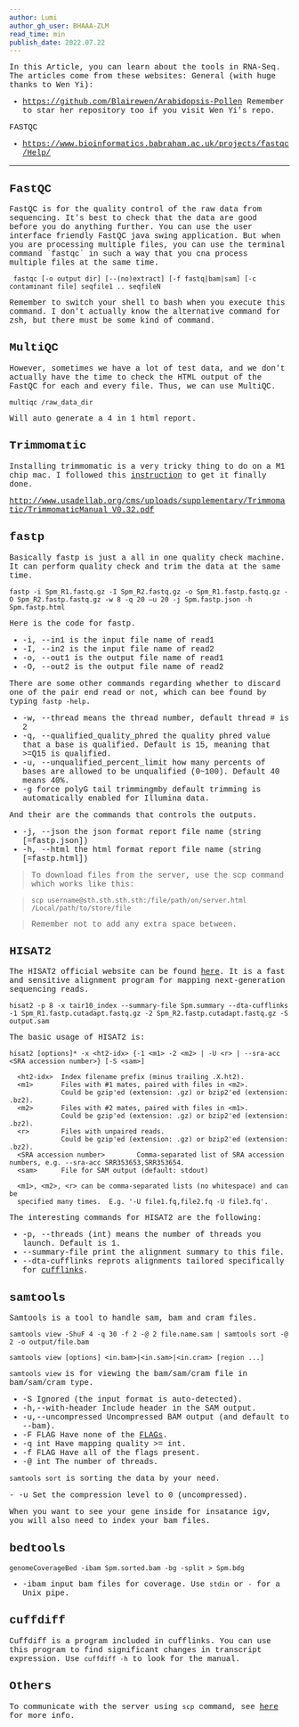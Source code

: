 ```yaml
---
author: Lumi
author_gh_user: BHAAA-ZLM
read_time: min
publish_date: 2022.07.22
---
```


<span style="font-family: Courier"> 
In this Article, you can learn about the tools in RNA-Seq. The articles come from these websites:

<span style="font-family: Courier"> 
General (with huge thanks to Wen Yi):

- <span style="font-family: Courier"> <https://github.com/Blairewen/Arabidopsis-Pollen> Remember to star her repository too if you visit Wen Yi's repo.

<span style="font-family: Courier"> 
FASTQC

- <span style="font-family: Courier"> <https://www.bioinformatics.babraham.ac.uk/projects/fastqc/Help/>

---

## <span style="font-family: Courier"> FastQC

<span style="font-family: Courier"> 
FastQC is for the quality control of the raw data from sequencing. It's best to check that the data are good before you do anything further.

<span style="font-family: Courier"> 
You can use the user interface friendly FastQC java swing application. But when you are processing multiple files, you can use the terminal command `fastqc` in such a way that you cna process multiple files at the same time.

```
 fastqc [-o output dir] [--(no)extract] [-f fastq|bam|sam] [-c contaminant file] seqfile1 .. seqfileN
```

<span style="font-family: Courier"> Remember to switch your shell to bash when you execute this command. I don't actually know the alternative command for zsh, but there must be some kind of command.

## <span style="font-family: Courier"> MultiQC

<span style="font-family: Courier"> However, sometimes we have a lot of test data, and we don't actually have the time to check the HTML output of the FastQC for each and every file. Thus, we can use MultiQC.

```
multiqc /raw_data_dir
```

<span style="font-family: Courier"> Will auto generate a 4 in 1 html report.

## <span style="font-family: Courier"> Trimmomatic

<span style="font-family: Courier"> Installing trimmomatic is a very tricky thing to do on a M1 chip mac. I followed this [instruction](https://datacarpentry.org/genomics-workshop/setup.html#macos-2) to get it finally done.

<span style="font-family: Courier"> <http://www.usadellab.org/cms/uploads/supplementary/Trimmomatic/TrimmomaticManual_V0.32.pdf>

## <span style="font-family: Courier"> fastp

<span style="font-family: Courier"> Basically fastp is just a all in one quality check machine. It can perform quality check and trim the data at the same time.

```
fastp -i Spm_R1.fastq.gz -I Spm_R2.fastq.gz -o Spm_R1.fastp.fastq.gz -O Spm_R2.fastp.fastq.gz -w 8 -q 20 –u 20 -j Spm.fastp.json -h Spm.fastp.html
```

<span style="font-family: Courier"> Here is the code for fastp.

- <span style="font-family: Courier"> -i, --in1 is the input file name of read1
- <span style="font-family: Courier"> -I, --in2 is the input file name of read2
- <span style="font-family: Courier"> -o, --out1 is the output file name of read1
- <span style="font-family: Courier"> -O, --out2 is the output file name of read2

<span style="font-family: Courier"> There are some other commands regarding whether to discard one of the pair end read or not, which can bee found by typing `fastp -help`.

- <span style="font-family: Courier"> -w, --thread means the thread number, default thread # is 2
- <span style="font-family: Courier"> -q, --qualified_quality_phred the quality phred value that a base is qualified. Default is 15, meaning that >=Q15 is qualified.
- <span style="font-family: Courier"> -u, --unqualified_percent_limit how many percents of bases are allowed to be unqualified (0~100). Default 40 means 40%.
- <span style="font-family: Courier"> -g force polyG tail trimmingmby default trimming is automatically enabled for Illumina data.

<span style="font-family: Courier"> And their are the commands that controls the outputs.

- <span style="font-family: Courier"> -j, --json the json format report file name (string [=fastp.json])
- <span style="font-family: Courier"> -h, --html the html format report file name (string [=fastp.html])

> <span style="font-family: Courier"> To download files from the server, use the scp command which works like this:

> <span style="font-family: Courier"> `scp username@sth.sth.sth.sth:/file/path/on/server.html /Local/path/to/store/file`

> <span style="font-family: Courier"> Remember not to add any extra space between.

## <span style="font-family: Courier"> HISAT2

<span style="font-family: Courier"> The HISAT2 official website can be found [here](http://daehwankimlab.github.io/hisat2/manual/). It is a fast and sensitive alignment program for mapping next-generation sequencing reads.

```
hisat2 -p 8 -x tair10_index --summary-file Spm.summary --dta-cufflinks -1 Spm_R1.fastp.cutadapt.fastq.gz -2 Spm_R2.fastp.cutadapt.fastq.gz -S output.sam
```

<span style="font-family: Courier"> The basic usage of HISAT2 is:
```
hisat2 [options]* -x <ht2-idx> {-1 <m1> -2 <m2> | -U <r> | --sra-acc <SRA accession number>} [-S <sam>]

  <ht2-idx>  Index filename prefix (minus trailing .X.ht2).
  <m1>       Files with #1 mates, paired with files in <m2>.
             Could be gzip'ed (extension: .gz) or bzip2'ed (extension: .bz2).
  <m2>       Files with #2 mates, paired with files in <m1>.
             Could be gzip'ed (extension: .gz) or bzip2'ed (extension: .bz2).
  <r>        Files with unpaired reads.
             Could be gzip'ed (extension: .gz) or bzip2'ed (extension: .bz2).
  <SRA accession number>        Comma-separated list of SRA accession numbers, e.g. --sra-acc SRR353653,SRR353654.
  <sam>      File for SAM output (default: stdout)

  <m1>, <m2>, <r> can be comma-separated lists (no whitespace) and can be
  specified many times.  E.g. '-U file1.fq,file2.fq -U file3.fq'.
```

<span style="font-family: Courier"> The interesting commands for HISAT2 are the following:

- <span style="font-family: Courier"> -p, --threads (int) means the number of threads you launch. Default is 1.
- <span style="font-family: Courier"> --summary-file print the alignment summary to this file.
- <span style="font-family: Courier"> --dta-cufflinks reprots alignments tailored specifically for [cufflinks](http://cole-trapnell-lab.github.io/cufflinks/).

## <span style="font-family: Courier"> samtools

<span style="font-family: Courier"> Samtools is a tool to handle sam, bam and cram files.

```
samtools view -ShuF 4 -q 30 -f 2 -@ 2 file.name.sam | samtools sort -@ 2 -o output/file.bam 

samtools view [options] <in.bam>|<in.sam>|<in.cram> [region ...]
```

<span style="font-family: Courier"> `samtools view `is for viewing the bam/sam/cram file in bam/sam/cram type.

- <span style="font-family: Courier"> -S Ignored (the input format is auto-detected).
- <span style="font-family: Courier"> -h,--with-header Include header in the SAM output.
- <span style="font-family: Courier"> -u,--uncompressed Uncompressed BAM output (and default to --bam).
- <span style="font-family: Courier"> -F FLAG Have none of the [FLAGs](https://www.samformat.info/sam-format-flag).
- <span style="font-family: Courier"> -q int Have mapping quality >= int.
- <span style="font-family: Courier"> -f FLAG Have all of the flags present.
- <span style="font-family: Courier"> -@ int The number of threads. 

<span style="font-family: Courier"> `samtools sort` is sorting the data by your need.

-<span style="font-family: Courier"> -u Set the compression level to 0 (uncompressed).

<span style="font-family: Courier"> When you want to see your gene inside for insatance igv, you will also need to index your bam files.

## <span style="font-family: Courier"> bedtools

```
genomeCoverageBed -ibam Spm.sorted.bam -bg -split > Spm.bdg
```
- <span style="font-family: Courier"> -ibam input bam files for coverage. Use `stdin` or `-` for a Unix pipe.

## <span style="font-family: Courier"> cuffdiff

<span style="font-family: Courier">  Cuffdiff is a program included in cufflinks. You can use this program to find significant changes in transcript expression. Use `cuffdiff -h` to look for the manual.


## <span style="font-family: Courier"> Others

<span style="font-family: Courier"> To communicate with the server using `scp` command, see [here](https://stackoverflow.com/questions/16886179/scp-or-sftp-copy-multiple-files-with-single-command) for more info.
